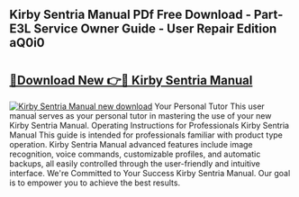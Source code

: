 ## Kirby Sentria Manual PDf Free Download - Part-E3L Service Owner Guide - User Repair Edition aQ0i0

# <h2><a href="http://bc27483.oget.top/?id=Kirby+Sentria+Manual">🔗Download New 👉🔴 Kirby Sentria Manual</a></h2>

[![Kirby Sentria Manual new download](https://i.imgur.com/5g1atiW.png)](http://bc27483.oget.top/?id=Kirby+Sentria+Manual)
Your Personal Tutor This user manual serves as your personal tutor in mastering the use of your new Kirby Sentria Manual. Operating Instructions for Professionals Kirby Sentria Manual This guide is intended for professionals familiar with product type operation. Kirby Sentria Manual advanced features include image recognition, voice commands, customizable profiles, and automatic backups, all easily controlled through the user-friendly and intuitive interface. We're Committed to Your Success Kirby Sentria Manual. Our goal is to empower you to achieve the best results.
